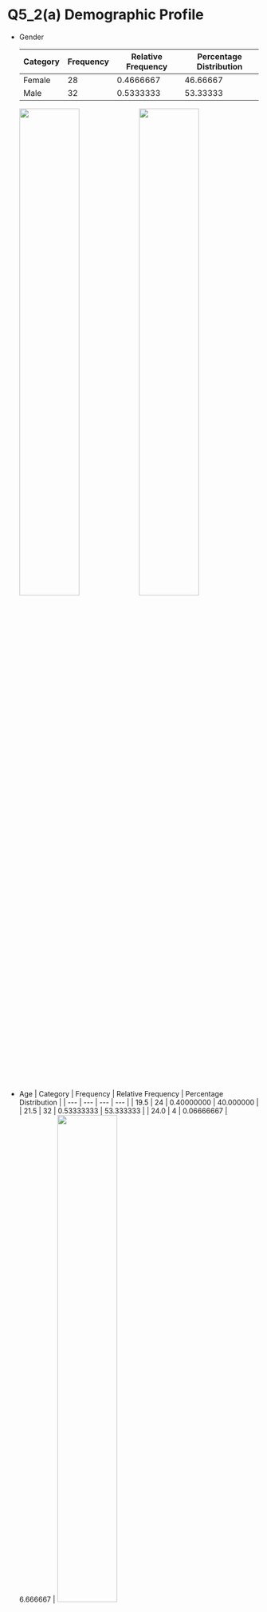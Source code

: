 # Q5_2(a) Demographic Profile
- Gender  

  | Category | Frequency | Relative Frequency | Percentage Distribution |  
  | --- | --- | --- | --- |  
  | Female | 28 | 0.4666667 | 46.66667 |  
  | Male | 32 | 0.5333333 | 53.33333 |  
  <img src="./images/Q5_Bar-Gender.jpg" width=50%><img src="./images/Q5_Pie-gender.jpg" width=50%>
  
- Age
  | Category | Frequency | Relative Frequency | Percentage Distribution |
  | --- | --- | --- | --- |
  | 19.5 | 24 | 0.40000000 | 40.000000 |
  | 21.5 | 32 | 0.53333333 | 53.333333 |
  | 24.0 | 4 | 0.06666667 | 6.666667 |
  <img src="./images/Q5_Bar-age.jpg" width=50%><img src="./images/Q5_Pie-age.jpg" width=50%>
- Saving Habit
  | Category | Frequency | Relative Frequency | Percentage Distribution |
  | --- | --- | --- | --- |
  | FKE | 8 | 0.13333333 | 13.333333 |
  | FKM | 4 | 0.06666667 | 6.666667 |
  | FKP | 3 | 0.05000000 | 5.000000 |
  | FPTT | 3 | 0.05000000 | 5.000000 |
  | FTKEE | 2 | 0.03333333 | 3.333333 |
  | FTMK | 40 | 0.66666667 | 66.666667 |
  <img src="./images/Q5_Bar-faculty.jpg" width=50%><img src="./images/Q5_Pie-faculty.jpg" width=50%>
- Allowance
  | Category | Frequency | Relative Frequency | Percentage Distribution |
  | --- | --- | --- | --- |
  | 100 | 31 | 0.5166667 | 51.66667 |
  | 350.5 | 22 | 0.3666667 | 36.66667 |
  | 650.5 | 7 | 0.1166667 | 11.66667 |
  <img src="./images/Q5_Bar-allowance.jpg" width=50%><img src="./images/Q5_Pie-allowance.jpg" width=50%>
- If student is taking a part time job:
  | Category | Frequency | Relative Frequency | Percentage Distribution |
  | --- | --- | --- | --- |
  | No | 50 | 0.8333333 | 83.33333 |
  | Yes | 10 | 0.1666667 | 16.66667 |
  <img src="./images/Q5_Bar-partTime.jpg" width=50%><img src="./images/Q5_Pie-partTime.jpg" width=50%>
- If a student has difficulty in managing money:
  | Category | Frequency | Relative Frequency | Percentage Distribution |
  | --- | --- | --- | --- |
  | 1 | 4 | 0.06666667 | 6.666667 |
  | 2 | 7 | 0.11666667 | 11.666667 |
  | 3 | 25 | 0.41666667 | 41.666667 |
  | 4 | 16 | 0.26666667 | 26.666667 |
  | 5 | 8 | 0.13333333 | 13.333333 |
  <img src="./images/Q5_Bar-MoneyMgmtDifficulty.jpg" width=50%><img src="./images/Q5_Pie-MoneyMgmtDifficulty.jpg" width=50%>
- If the student has ability to prepare his/her own weekly/monthly budget:
  | Category | Frequency | Relative Frequency | Percentage Distribution |
  | --- | --- | --- | --- |
  | 2 | 13 | 0.2166667 | 21.66667 |
  | 3 | 27 | 0.4500000 | 45.00000 |
  | 4 | 11 | 0.1833333 | 18.33333 |
  | 5 | 9 | 0.1500000 | 15.00000 |
  <img src="./images/Q5_Bar-abilityPrepareBudget.jpg" width=50%><img src="./images/Q5_Pie-abilityPrepareBudget.jpg" width=50%>
- If the student's parents' are good examples when it comes to money management:
  | Category | Frequency | Relative Frequency | Percentage Distribution |
  | --- | --- | --- | --- |
  | 2 | 3 | 0.05 | 5.00 |
  | 3 | 21 | 0.35 | 35.00 |
  | 4 | 21 | 0.35 | 35.00 |
  | 5 | 15 | 0.25 | 25.00 |
  <img src="./images/Q5_Bar-parentsGoodExample.jpg" width=50%><img src="./images/Q5_Pie-parentsGoodExample.jpg" width=50%>
- If the student appreciate it when parents give advice about what to do with money:
  | Category | Frequency | Relative Frequency | Percentage Distribution |
  | --- | --- | --- | --- |
  | 2 | 1 | 0.01666667 | 1.666667 |
  | 3 | 16 | 0.26666667 | 26.666667 |
  | 4 | 23 | 0.38333333 | 38.333333 |
  | 5 | 20 | 0.33333333 | 33.333333 |
  <img src="./images/Q5_Bar-appreciateAdvice.jpg" width=50%><img src="./images/Q5_Pie-appreciateAdvice.jpg" width=50%>
- If friends do regularly save with savings account:
  | Category | Frequency | Relative Frequency | Percentage Distribution |
  | --- | --- | --- | --- |
  | 1 | 4 | 0.06666667 | 6.666667 |
  | 2 | 15 | 0.25000000 | 25.000000 |
  | 3 | 18 | 0.30000000 | 30.000000 |
  | 4 | 16 | 0.26666667 | 26.666667 |
  | 5 | 7 | 0.11666667 | 11.666667 |
  <img src="./images/Q5_Bar-friendsSaveRegularly.jpg" width=50%><img src="./images/Q5_Pie-friendsSaveRegularly.jpg" width=50%>
- If the student regularly discusses about money management issue (saving) with friends:
  | Category | Frequency | Relative Frequency | Percentage Distribution |
  | --- | --- | --- | --- |
  | 1 | 7 | 0.1166667 | 11.66667 |
  | 2 | 19 | 0.3166667 | 31.66667 |
  | 3 | 23 | 0.3833333 | 38.33333 |
  | 4 | 8 | 0.1333333 | 13.33333 |
  | 5 | 3 | 0.0500000 | 5.00000 |
  <img src="./images/Q5_Bar-discussWithFriends.jpg" width=50%><img src="./images/Q5_Pie-discussWithFriends.jpg" width=50%>
- If "buy now, think later" describes them:
  | Category | Frequency | Relative Frequency | Percentage Distribution |
  | --- | --- | --- | --- |
  | 1 | 17 | 0.28333333 | 28.333333 |
  | 2 | 10 | 0.16666667 | 16.666667 |
  | 3 | 20 | 0.33333333 | 33.333333 |
  | 4 | 9 | 0.15000000 | 15.000000 |
  | 5 | 4 | 0.06666667 | 6.666667 |
  <img src="./images/Q5_Bar-buyNowThinkLater.jpg" width=50%><img src="./images/Q5_Pie-buyNowThinkLater.jpg" width=50%>
- If rarely achieve saving goals:
  | Category | Frequency | Relative Frequency | Percentage Distribution |
  | --- | --- | --- | --- |
  | 1 | 3 | 0.05000000 | 5.000000 |
  | 2 | 12 | 0.20000000 | 20.000000 |
  | 3 | 25 | 0.41666667 | 41.666667 |
  | 4 | 15 | 0.25000000 | 25.000000 |
  | 5 | 5 | 0.08333333 | 8.333333 |
  <img src="./images/Q5_Bar-rarelyAchieveGoal.jpg" width=50%><img src="./images/Q5_Pie-rarelyAchieveGoal.jpg" width=50%>
- If put money aside on a regular basis for the future:
  | Category | Frequency | Relative Frequency | Percentage Distribution |
  | --- | --- | --- | --- |
  | 1 | 5 | 0.08333333 | 8.333333 |
  | 2 | 2 | 0.03333333 | 3.333333 |
  | 3 | 27 | 0.45000000 | 45.000000 |
  | 4 | 21 | 0.35000000 | 35.000000 |
  | 5 | 5 | 0.08333333 | 8.333333 |
  <img src="./images/Q5_Bar-putMoneyAside.jpg" width=50%><img src="./images/Q5_Pie-putMoneyAside.jpg" width=50%>
- If often compare prices before making a purchase:
  | Category | Frequency | Relative Frequency | Percentage Distribution |
  | --- | --- | --- | --- |
  | 2 | 5 | 0.08333333 | 8.333333 |
  | 3 | 14 | 0.23333333 | 23.333333 |
  | 4 | 21 | 0.35000000 | 35.000000 |
  | 5 | 20 | 0.33333333 | 33.333333 |
  <img src="./images/Q5_Bar-comparePrices.jpg" width=50%><img src="./images/Q5_Pie-comparePrices.jpg" width=50%>

# Q5_2(b) Means comparison


